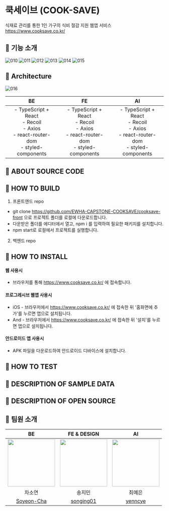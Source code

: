 # 쿡세이브 (COOK-SAVE)
식재료 관리를 통한 1인 가구의 식비 절감 지원 웹앱 서비스 <br/>
https://www.cooksave.co.kr/

## 💚 기능 소개
![010](https://github.com/EWHA-CAPSTONE-COOKSAVE/cooksave-front/assets/79829662/50b0e3b2-8047-4fed-8e76-7f45f15d8ada)
![011](https://github.com/EWHA-CAPSTONE-COOKSAVE/cooksave-front/assets/79829662/e9bb9642-1e73-475e-8723-81ed1f7d54fd)
![012](https://github.com/EWHA-CAPSTONE-COOKSAVE/cooksave-front/assets/79829662/d3db07cd-4dd4-4bd3-912b-c0e0d567f791)
![013](https://github.com/EWHA-CAPSTONE-COOKSAVE/cooksave-front/assets/79829662/dada89db-77c3-48c9-9116-165d0e1b32e4)
![014](https://github.com/EWHA-CAPSTONE-COOKSAVE/cooksave-front/assets/79829662/70582f36-22a4-4183-9a5e-0a3973d2d5ea)
![015](https://github.com/EWHA-CAPSTONE-COOKSAVE/cooksave-front/assets/79829662/0dbe0741-60b7-46a7-b938-45866ea127c0)

## 💚 Architecture
![016](https://github.com/EWHA-CAPSTONE-COOKSAVE/cooksave-front/assets/79829662/a544f67f-f164-4718-9839-1a6e53698fee)

| BE | FE | AI |
|:---:|:---:|:---:|
| - TypeScript + React <br/> - Recoil <br/> - Axios <br/> - react-router-dom <br/> - styled-components | - TypeScript + React <br/> - Recoil <br/> - Axios <br/> - react-router-dom <br/> - styled-components | - TypeScript + React <br/> - Recoil <br/> - Axios <br/> - react-router-dom <br/> - styled-components |

## 💚 ABOUT SOURCE CODE

## 💚 HOW TO BUILD
1. 프론트엔드 repo
- git clone https://github.com/EWHA-CAPSTONE-COOKSAVE/cooksave-front 으로 프로젝트 폴더를 로컬에 다운로드합니다.
- 다운받은 폴더를 에디터에서 열고, npm i 를 입력하여 필요한 패키지를 설치합니다.
- npm start로 로컬에서 프로젝트를 실행합니다.

2. 백엔드 repo


## 💚 HOW TO INSTALL
#### 웹 사용시
  - 브라우저를 통해 https://www.cooksave.co.kr/ 에 접속합니다.
#### 프로그레시브 웹앱 사용시
- iOS - 브라우저에서 https://www.cooksave.co.kr/ 에 접속한 뒤 '홈화면에 추가'를 누르면 앱으로 설치됩니다.
- And - 브라우저에서 https://www.cooksave.co.kr/ 에 접속한 뒤 '설치'를 누르면 앱으로 설치됩니다.
#### 안드로이드 앱 사용시
- APK 파일을 다운로드하여 안드로이드 디바이스에 설치합니다.

## 💚 HOW TO TEST

## 💚 DESCRIPTION OF SAMPLE DATA
## 💚 DESCRIPTION OF OPEN SOURCE


## 💚 팀원 소개 
| BE | FE & DESIGN | AI |
|:---:|:---:|:---:|
|<img width="150" src="https://avatars.githubusercontent.com/u/89539031?v=4" />|<img width="150" src="https://avatars.githubusercontent.com/u/79829662?v=4" />| <img  width="150" src="https://avatars.githubusercontent.com/u/63354176?v=4"/> |
| 차소연  | 송지민 | 최예은 |
| [Soyeon-Cha](https://github.com/Soyeon-Cha) |[songing01](https://github.com/songing01) | [yenncye](https://github.com/yenncye)|
